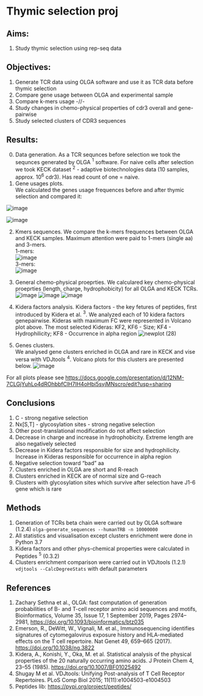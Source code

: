 # Thymic selection proj

## Aims:
1. Study thymic selection using rep-seq data

## Objectives:
1. Generate TCR data using OLGA software and use it as TCR data before thymic selection
2. Compare gene usage between OLGA and experimental sample
3. Compare k-mers usage -//-
4. Study changes in chemo-physical properties of cdr3 overall and gene-pairwise
5. Study selected clusters of CDR3 sequences

## Results:

0. Data generation.
As a TCR sequnces before selection we took the sequnces generated by OLGA $^1$ software. For naive cells after selection we took KECK dataset $^2$ - adaptive biotechnologies data (10 samples, approx. $10^6$ cdr3). Has read count of one = naive.
1. Gene usages plots.  
We calculated the genes usage frequences before and after thymic selection and compared it:

![image](https://github.com/antigenomics/tcr-thymic-selection/assets/75636485/ba8ab273-2952-45cc-bf16-51c7e9ba34c4)

![image](https://github.com/antigenomics/tcr-thymic-selection/assets/75636485/e9058d05-1c3f-4413-a633-f8a0b07983ab)

2. Kmers sequences. 
We compare the k-mers frequences between OLGA and KECK samples. Maximum attention were paid to 1-mers (single aa) and 3-mers.  
1-mers:  
![image](https://github.com/antigenomics/tcr-thymic-selection/assets/75636485/5cffcfa5-1ce3-430d-ab0d-31b300e802cb)  
3-mers:  
![image](https://github.com/antigenomics/tcr-thymic-selection/assets/75636485/6920d633-6b7f-4961-8813-4e02d5eb8744)

3. General chemo-physical proeprties.
We calculared key chemo-physical proeprties (length, charge, hydrophobicity) for all OLGA and KECK TCRs.  
![image](https://github.com/antigenomics/tcr-thymic-selection/assets/75636485/4d6fefb9-c5ae-43dd-aa64-941c7689b366)
![image](https://github.com/antigenomics/tcr-thymic-selection/assets/75636485/42be7cf5-b2c4-40fd-abdb-f6176dba4561)
![image](https://github.com/antigenomics/tcr-thymic-selection/assets/75636485/aeee9554-6244-4c86-8f06-75f0e407ec73)

4. Kidera factors analysis.
Kidera factors - the key fetures of peptides, first introduced by Kidera et al. $^3$. We analyzed each of 10 kidera factors genepairwise. Kideras with maximum FC were represented in Volcano plot above.
The most selected Kideras:  KF2, KF6 - Size; KF4 - Hydrophilicity; KF8 - Occurrence in alpha region
![newplot (28)](https://github.com/antigenomics/tcr-thymic-selection/assets/75636485/f1a9337a-0a24-48c7-9900-6354080907e6)

5. Genes clusters.  
We analysed gene clusters enriched in OLGA and rare in KECK and vise versa with VDJtools $^4$. Volcano plots for this clusters are presented below.
![image](https://github.com/antigenomics/tcr-thymic-selection/assets/75636485/2b8e9a05-b9ed-48e8-be27-63f67f7c2dc5)  

For all plots please see https://docs.google.com/presentation/d/12NM-7CLGjYuhLo4dROhbbfClH7IH4oHbi5svjMNscro/edit?usp=sharing

## Conclusions

1. C - strong negative selection
2. Nx[S,T] - glycosylation sites - strong negative selection
3. Other post-translational modification do not affect selection
4. Decrease in charge and increase in hydrophobicity. Extreme length are also negatively selected
5. Decrease in Kidera factors responsible for size and hydrophilicity. Increase in Kideras responsible for occurrence in alpha region
6. Negative selection toward “bad” aa
7. Clusters enriched in OLGA are short and R-reach
8. Clusters enriched in KECK are of normal size and G-reach
9. Clusters with glycosylation sites which survive after selection have J1-6 gene which is rare

## Methods
1. Generation of TCRs beta chain were carried out by OLGA software (1.2.4)
`olga-generate_sequences --humanTRB -n 10000000`
2. All statistics and visualisation except clusters enrichment were done in Python 3.7
3. Kidera factors and other phys-chemical properties were calculated in Peptides $^5$ (0.3.2)
4. Clusters enrichment comparison were carried out in VDJtools (1.2.1)  
`vdjtools --CalcDegreeStats` with default parameters

## References

1. Zachary Sethna et al., OLGA: fast computation of generation probabilities of B- and T-cell receptor amino acid sequences and motifs, Bioinformatics, Volume 35, Issue 17, 1 September 2019, Pages 2974–2981, https://doi.org/10.1093/bioinformatics/btz035
2. Emerson, R., DeWitt, W., Vignali, M. et al., Immunosequencing identifies signatures of cytomegalovirus exposure history and HLA-mediated effects on the T cell repertoire. Nat Genet 49, 659–665 (2017). https://doi.org/10.1038/ng.3822
3. Kidera, A., Konishi, Y., Oka, M. et al. Statistical analysis of the physical properties of the 20 naturally occurring amino acids. J Protein Chem 4, 23–55 (1985). https://doi.org/10.1007/BF01025492
4. Shugay M et al. VDJtools: Unifying Post-analysis of T Cell Receptor Repertoires. PLoS Comp Biol 2015; 11(11):e1004503-e1004503
5. Peptides lib: https://pypi.org/project/peptides/
